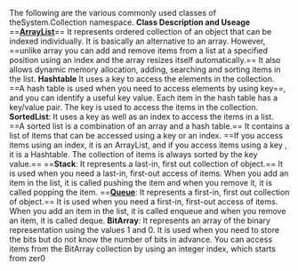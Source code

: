 The following are the various commonly used classes of theSystem.Collection namespace. 
**Class Description and Useage**
==**<u>ArrayList</u>**== It represents ordered collection of an object that can be indexed individually. It is basically an alternative to an array. However, ==unlike array you can add and remove items from a list at a specified position using an index and the array resizes itself automatically.== It also allows dynamic memory allocation, adding, searching and sorting items in the list.
**Hashtable** It uses a key to access the elements in the collection.
==A hash table is used when you need to access elements by using key==, and you can identify a useful key value. Each item in the hash table has a key/value pair. The key is used to access the items in the collection.
**SortedList**: It uses a key as well as an index to access the items in a list.
==A sorted list is a combination of an array and a hash table.== It contains a list of items that can be accessed using a key or an index. ==If you access items using an index, it is an ArrayList, and if you access items using a key , it is a Hashtable. The collection of items is always sorted by the key value.==
==**Stack**: It represents a last-in, first out collection of object.== It is used when you need a last-in, first-out access of items. When you add an item in the list, it is called pushing the item and when you remove it, it is called popping the item.
==**<u>Queue</u>**: It represents a first-in, first out collection of object.== It is used when you need a first-in, first-out access of items. When you add an item in the list, it is called enqueue and when you remove an item, it is called deque.
**BitArray**: It represents an array of the binary representation using the values 1 and 0. It is used when you need to store the bits but do not know the number of bits in advance. You can access items from the BitArray collection by using an integer index, which starts from zer0